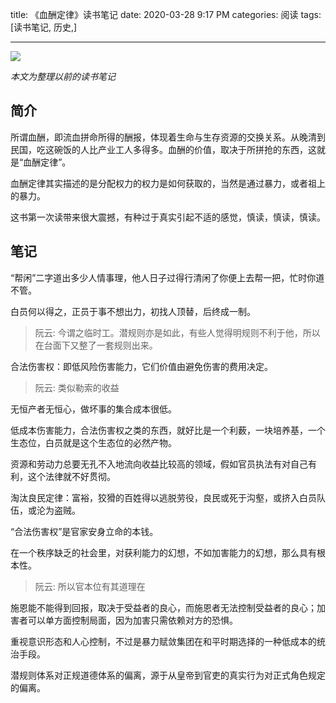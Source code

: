 title: 《血酬定律》读书笔记
date: 2020-03-28 9:17 PM
categories: 阅读
tags: [读书笔记, 历史,]

---
![](http://image.runjf.com/mweb/2020-03-29-15854093269717.jpg)

*本文为整理以前的读书笔记*

## 简介
所谓血酬，即流血拼命所得的酬报，体现着生命与生存资源的交换关系。从晚清到民国，吃这碗饭的人比产业工人多得多。血酬的价值，取决于所拼抢的东西，这就是“血酬定律”。

血酬定律其实描述的是分配权力的权力是如何获取的，当然是通过暴力，或者祖上的暴力。

这书第一次读带来很大震撼，有种过于真实引起不适的感觉，慎读，慎读，慎读。

<!--more-->

## 笔记

“帮闲”二字道出多少人情事理，他人日子过得行清闲了你便上去帮一把，忙时你道不管。

白员何以得之，正员于事不想出力，初找人顶替，后终成一制。
> 阮云: 今谓之临时工。潜规则亦是如此，有些人觉得明规则不利于他，所以在台面下又整了一套规则出来。

合法伤害权：即低风险伤害能力，它们价值由避免伤害的费用决定。
> 阮云: 类似勒索的收益

无恒产者无恒心，做坏事的集合成本很低。

低成本伤害能力，合法伤害权之类的东西，就好比是一个利薮，一块培养基，一个生态位，白员就是这个生态位的必然产物。

资源和劳动力总要无孔不入地流向收益比较高的领域，假如官员执法有对自己有利，这个法律就不好贯彻。

淘汰良民定律：富裕，狡猾的百姓得以逃脱劳役，良民或死于沟壑，或挤入白员队伍，或沦为盗贼。

“合法伤害权”是官家安身立命的本钱。

在一个秩序缺乏的社会里，对获利能力的幻想，不如加害能力的幻想，那么具有根本性。
> 阮云: 所以官本位有其道理在

施恩能不能得到回报，取决于受益者的良心，而施恩者无法控制受益者的良心；加害者可以单方面控制局面，因为加害只需依赖对方的恐惧。

重视意识形态和人心控制，不过是暴力赋敛集团在和平时期选择的一种低成本的统治手段。

潜规则体系对正规道德体系的偏离，源于从皇帝到官吏的真实行为对正式角色规定的偏离。
